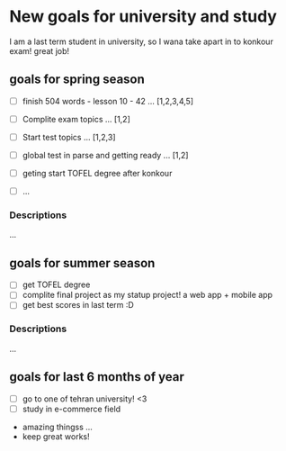 # New goals for university and study
I am a last term student in university, so I wana take apart in to konkour exam!
great job!


## goals for spring season

- [ ] finish 504 words - lesson 10 - 42 ...	 [1,2,3,4,5]
- [ ] Complite exam topics ...	 [1,2]
- [ ] Start test topics ...	 [1,2,3]
- [ ] global test in parse and getting ready ...	 [1,2]
- [ ] geting start TOFEL degree after konkour
- [ ] ...



### Descriptions
...

## goals for summer season

- [ ] get TOFEL degree
- [ ] complite final project as my statup project! a web app + mobile app
- [ ] get best scores in last term :D

### Descriptions
...

## goals for last 6 months of year

- [ ] go to one of tehran university! <3
- [ ] study in e-commerce field
- amazing thingss ... 
- keep great works! 
